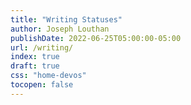 ```yaml
---
title: "Writing Statuses"
author: Joseph Louthan
publishDate: 2022-06-25T05:00:00-05:00
url: /writing/
index: true
draft: true
css: "home-devos"
tocopen: false
---
```

